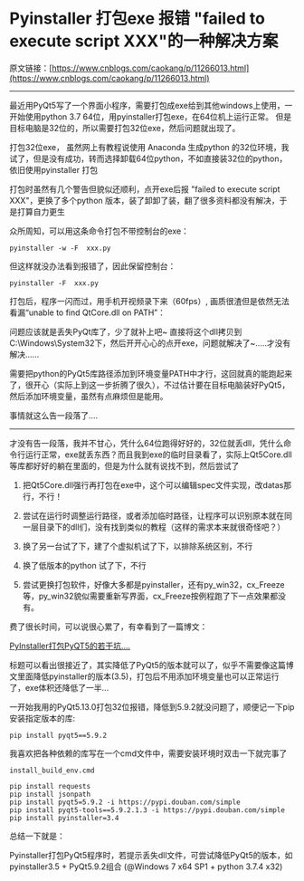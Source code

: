 ﻿# Pyinstaller 打包exe 报错 "failed to execute script XXX"的一种解决方案原文链接：[https://www.cnblogs.com/caokang/p/11266013.html](https://www.cnblogs.com/caokang/p/11266013.html)---最近用PyQt5写了一个界面小程序，需要打包成exe给到其他windows上使用，一开始使用python 3.7 64位，用pyinstaller打包exe，在64位机上运行正常。 但是目标电脑是32位的，所以需要打包32位exe，然后问题就出现了。打包32位exe， 虽然网上有教程说使用 Anaconda 生成python 的32位环境，我试了，但是没有成功，转而选择卸载64位python，不如直接装32位的python， 依旧使用pyinstaller 打包打包时虽然有几个警告但貌似还顺利，点开exe后报 "failed to execute script XXX"，更换了多个python 版本，装了卸卸了装，翻了很多资料都没有解决，于是打算自力更生众所周知，可以用这条命令打包不带控制台的exe：```pyinstaller -w -F  xxx.py ```但这样就没办法看到报错了，因此保留控制台：```pyinstaller -F  xxx.py ```打包后，程序一闪而过，用手机开视频录下来（60fps）, 画质很渣但是依然无法看漏“unable to find QtCore.dll on PATH”：问题应该就是丢失PyQt库了，少了就补上吧~ 直接将这个dll拷贝到 C:\Windows\System32下，然后开开心心的点开exe，问题就解决了~.....才没有解决......需要把python的PyQt5库路径添加到环境变量PATH中才行，这回就真的能跑起来了，很开心（实际上到这一步折腾了很久），不过估计要在目标电脑装好PyQt5，然后添加环境变量，虽然有点麻烦但是能用。事情就这么告一段落了.... ---才没有告一段落，我并不甘心，凭什么64位跑得好好的，32位就丢dll，凭什么命令行运行正常，exe就丢东西？而且我到exe的临时目录看了，实际上Qt5Core.dll等库都好好的躺在里面的，但是为什么就有说找不到，然后尝试了1. 把Qt5Core.dll强行再打包在exe中，这个可以编辑spec文件实现，改datas那行，不行！2. 尝试在运行时调整运行路径，或者添加临时路径，让程序可以识别原本就在同一层目录下的dll们，没有找到类似的教程（这样的需求本来就很奇怪吧？）3. 换了另一台试了下，建了个虚拟机试了下，以排除系统区别，不行4. 换了低版本的python 试了下，不行5. 尝试更换打包软件，好像大多都是pyinstaller，还有py_win32，cx_Freeze等，py_win32貌似需要重新写界面，cx_Freeze按例程跑了下一点效果都没有。费了很长时间，可以说很心累了，有幸看到了一篇博文：[PyInstaller打包PyQT5的若干坑....](https://zhuanlan.zhihu.com/p/57000926)标题可以看出很接近了，其实降低了PyQt5的版本就可以了，似乎不需要像这篇博文里面降低pyinstaller的版本(3.5)，打包后不用添加环境变量也可以正常运行了，exe体积还降低了一半...一开始我用的PyQt5.13.0打包32位报错，降低到5.9.2就没问题了，顺便记一下pip安装指定版本的库:```pip install pyqt5==5.9.2```我喜欢把各种依赖的库写在一个cmd文件中，需要安装环境时双击一下就完事了```install_build_env.cmd``````pip install requestspip install jsonpathpip install pyqt5=5.9.2 -i https://pypi.douban.com/simplepip install pyqt5-tools==5.9.2.1.3 -i https://pypi.douban.com/simplepip install pyinstaller=3.4```总结一下就是：Pyinstaller打包PyQt5程序时，若提示丢失dll文件，可尝试降低PyQt5的版本，如pyinstaller3.5 + PyQt5.9.2组合 (@Windows 7 x64 SP1 + python 3.7.4 x32)